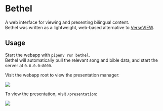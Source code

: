 # Bethel
A web interface for viewing and presenting bilingual content. <br>
Bethel was written as a lightweight, web-based alternative to [VerseVIEW](http://verseview.info/vv/).

## Usage
Start the webapp with `pipenv run bethel`. <br> Bethel will automatically pull the relevant song and bible data, and start the server at `0.0.0.0:8000`.

Visit the webapp root to view the presentation manager: <br>

![](https://i.imgur.com/WpBA3fm.png)

To view the presentation, visit `/presentation`: <br>

![](https://i.imgur.com/P7ATY8A.png)
